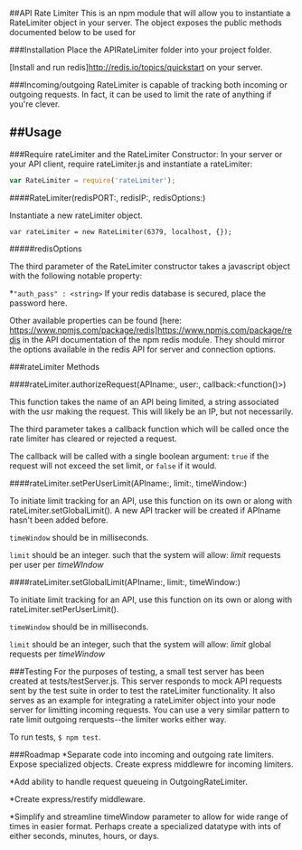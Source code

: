 ##API Rate Limiter
This is an npm module that will allow you to instantiate a RateLimiter object in your server.  The object exposes the public methods documented below to be used for 

###Installation
Place the APIRateLimiter folder into your project folder.

[Install and run redis]http://redis.io/topics/quickstart on your server.

###Incoming/outgoing
RateLimiter is capable of tracking both incoming or outgoing requests.  In fact, it can be used to limit the rate of anything if you're clever.

##Usage
---
###Require rateLimiter and the RateLimiter Constructor:
In your server or your API client, require rateLimiter.js and instantiate a rateLimiter:

```javascript
var RateLimiter = require('rateLimiter');
```


####RateLimiter(redisPORT:<integer>, redisIP:<string>, redisOptions:<object>)

Instantiate a new rateLimiter object.
```
var rateLimiter = new RateLimiter(6379, localhost, {});
```
#####redisOptions

The third parameter of the RateLimiter constructor takes a javascript object with the following notable property:

*`"auth_pass" : <string>` If your redis database is secured, place the password here.

Other available properties can be found [here: https://www.npmjs.com/package/redis]https://www.npmjs.com/package/redis in the API documentation of the npm redis module.  They should mirror the options available in the redis API for server and connection options.



###rateLimiter Methods

####rateLimiter.authorizeRequest(APIname:<string>, user:<string>, callback:<function(<boolean>)>)

This function takes the name of an API being limited, a string associated with the usr making the request.  This will likely be an IP, but not necessarily.

The third parameter takes a callback function which will be called once the rate limiter has cleared or rejected a request.

The callback will be called with a single boolean argument:  `true` if the request will not exceed the set limit, or `false` if it would.


####rateLimiter.setPerUserLimit(APIname:<string>, limit:<integer>, timeWindow:<integer>)

To initiate limit tracking for an API, use this function on its own or along with rateLimiter.setGlobalLimit().  A new API tracker will be created if APIname hasn't been added before.  

`timeWindow` should be in milliseconds.  

`limit` should be an integer.  such that the system will allow: *limit* requests per user per *timeWIndow*

####rateLimiter.setGlobalLimit(APIname:<string>, limit:<integer>, timeWindow:<integer>)

To initiate limit tracking for an API, use this function on its own or along with rateLimiter.setPerUserLimit().

`timeWindow` should be in milliseconds.  

`limit` should be an integer, such that the system will allow: *limit* global requests per *timeWindow*

###Testing
For the purposes of testing, a small test server has been created at tests/testServer.js.  This server responds to mock API requests sent by the test suite in order to test the rateLimiter functionality.  It also serves as an example for integrating a rateLimiter object into your node server for limitting incoming requests.  You can use a very similar pattern to rate limit outgoing rerquests--the limiter works either way.


To run tests, `$ npm test`.

###Roadmap
*Separate code into incoming and outgoing rate limiters.  Expose specialized objects.  Create express middlewre for incoming limiters.

*Add ability to handle request queueing in OutgoingRateLimiter.

*Create express/restify middleware.

*Simplify and streamline timeWindow parameter to allow for wide range of times in easier format.  Perhaps create a specialized datatype with ints of either seconds, minutes, hours, or days.
